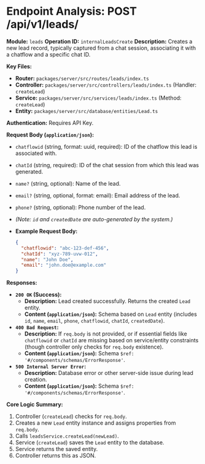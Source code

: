 # Endpoint Analysis: POST /api/v1/leads/

**Module:** `leads`
**Operation ID:** `internalLeadsCreate`
**Description:** Creates a new lead record, typically captured from a chat session, associating it with a chatflow and a specific chat ID.

**Key Files:**
*   **Router:** `packages/server/src/routes/leads/index.ts`
*   **Controller:** `packages/server/src/controllers/leads/index.ts` (Handler: `createLead`)
*   **Service:** `packages/server/src/services/leads/index.ts` (Method: `createLead`)
*   **Entity:** `packages/server/src/database/entities/Lead.ts`

**Authentication:** Requires API Key.

**Request Body (`application/json`):**
*   `chatflowid` (string, format: uuid, required): ID of the chatflow this lead is associated with.
*   `chatId` (string, required): ID of the chat session from which this lead was generated.
*   `name?` (string, optional): Name of the lead.
*   `email?` (string, optional, format: email): Email address of the lead.
*   `phone?` (string, optional): Phone number of the lead.
*   *(Note: `id` and `createdDate` are auto-generated by the system.)*

*   **Example Request Body:**
    ```json
    {
      "chatflowid": "abc-123-def-456",
      "chatId": "xyz-789-uvw-012",
      "name": "John Doe",
      "email": "john.doe@example.com"
    }
    ```

**Responses:**

*   **`200 OK` (Success):**
    *   **Description:** Lead created successfully. Returns the created `Lead` entity.
    *   **Content (`application/json`):** Schema based on `Lead` entity (includes `id`, `name`, `email`, `phone`, `chatflowid`, `chatId`, `createdDate`).
*   **`400 Bad Request`:**
    *   **Description:** If `req.body` is not provided, or if essential fields like `chatflowid` or `chatId` are missing based on service/entity constraints (though controller only checks for `req.body` existence).
    *   **Content (`application/json`):** Schema `$ref: '#/components/schemas/ErrorResponse'`.
*   **`500 Internal Server Error`:**
    *   **Description:** Database error or other server-side issue during lead creation.
    *   **Content (`application/json`):** Schema `$ref: '#/components/schemas/ErrorResponse'`.

**Core Logic Summary:**
1. Controller (`createLead`) checks for `req.body`.
2. Creates a new `Lead` entity instance and assigns properties from `req.body`.
3. Calls `leadsService.createLead(newLead)`.
4. Service (`createLead`) saves the `Lead` entity to the database.
5. Service returns the saved entity.
6. Controller returns this as JSON.
